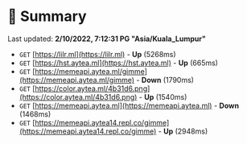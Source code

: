 # 📖 Summary
Last updated: **2/10/2022, 7:12:31 PG "Asia/Kuala_Lumpur"**

- `GET` [https://lilr.ml](https://lilr.ml) - **Up** (5268ms)
- `GET` [https://hst.aytea.ml](https://hst.aytea.ml) - **Up** (665ms)
- `GET` [https://memeapi.aytea.ml/gimme](https://memeapi.aytea.ml/gimme) - **Down** (1790ms)
- `GET` [https://color.aytea.ml/4b31d6.png](https://color.aytea.ml/4b31d6.png) - **Up** (1540ms)
- `GET` [https://memeapi.aytea.ml](https://memeapi.aytea.ml) - **Down** (1468ms)
- `GET` [https://memeapi.aytea14.repl.co/gimme](https://memeapi.aytea14.repl.co/gimme) - **Up** (2948ms)
